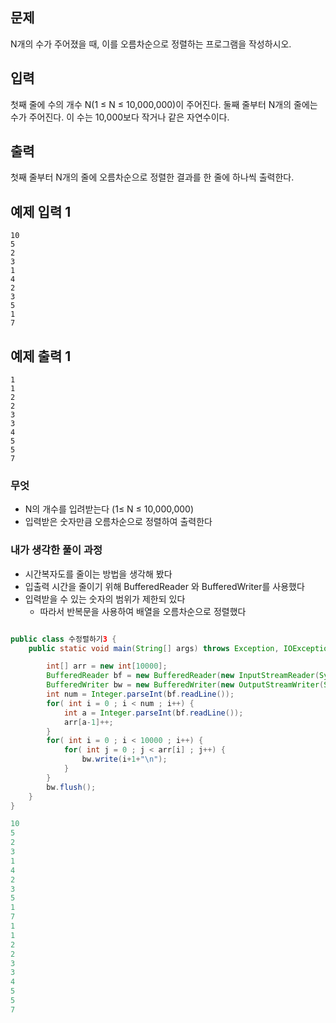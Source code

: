## 문제

N개의 수가 주어졌을 때, 이를 오름차순으로 정렬하는 프로그램을 작성하시오.

## 입력

첫째 줄에 수의 개수 N(1 ≤ N ≤ 10,000,000)이 주어진다. 둘째 줄부터 N개의 줄에는 수가 주어진다. 이 수는 10,000보다 작거나 같은 자연수이다.

## 출력

첫째 줄부터 N개의 줄에 오름차순으로 정렬한 결과를 한 줄에 하나씩 출력한다.

## 예제 입력 1

```
10
5
2
3
1
4
2
3
5
1
7

```

## 예제 출력 1

```
1
1
2
2
3
3
4
5
5
7
```

### 무엇

- N의 개수를 입려받는다 (1≤ N ≤ 10,000,000)
- 입력받은 숫자만큼 오름차순으로 정렬하여 출력한다

### 내가 생각한 풀이 과정

- 시간복자도를 줄이는 방법을 생각해 봤다
- 입출력 시간을 줄이기 위해 BufferedReader 와 BufferedWriter를 사용했다
- 입력받을 수 있는 숫자의 범위가 제한되 있다
    - 따라서 반복문을 사용하여 배열을 오름차순으로 정렬했다

```java

public class 수정렬하기3 {
    public static void main(String[] args) throws Exception, IOException {

        int[] arr = new int[10000];
        BufferedReader bf = new BufferedReader(new InputStreamReader(System.in));
        BufferedWriter bw = new BufferedWriter(new OutputStreamWriter(System.out));
        int num = Integer.parseInt(bf.readLine());
        for( int i = 0 ; i < num ; i++) {
            int a = Integer.parseInt(bf.readLine());
            arr[a-1]++;
        }
        for( int i = 0 ; i < 10000 ; i++) {
            for( int j = 0 ; j < arr[i] ; j++) {
                bw.write(i+1+"\n");
            }
        }
        bw.flush();
    }
}
```

```java
10
5
2
3
1
4
2
3
5
1
7
1
1
2
2
3
3
4
5
5
7
```